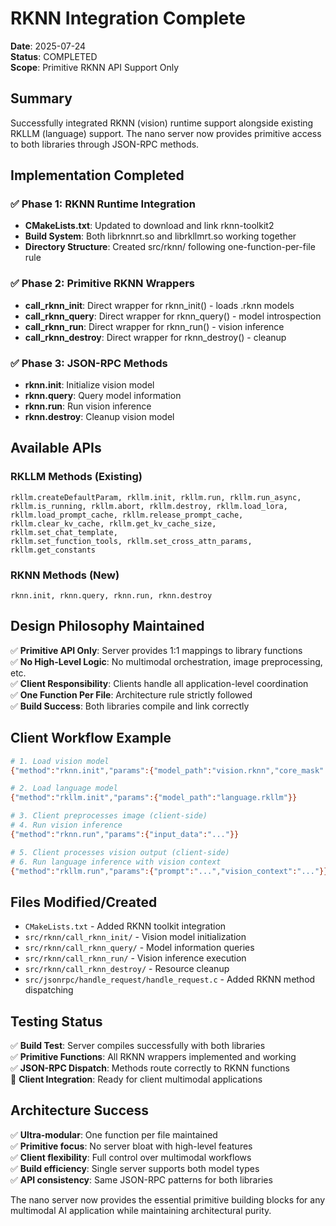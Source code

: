 # RKNN Integration Complete

**Date**: 2025-07-24  
**Status**: COMPLETED  
**Scope**: Primitive RKNN API Support Only

## Summary

Successfully integrated RKNN (vision) runtime support alongside existing RKLLM (language) support. The nano server now provides primitive access to both libraries through JSON-RPC methods.

## Implementation Completed

### ✅ Phase 1: RKNN Runtime Integration
- **CMakeLists.txt**: Updated to download and link rknn-toolkit2
- **Build System**: Both librknnrt.so and librkllmrt.so working together
- **Directory Structure**: Created src/rknn/ following one-function-per-file rule

### ✅ Phase 2: Primitive RKNN Wrappers  
- **call_rknn_init**: Direct wrapper for rknn_init() - loads .rknn models
- **call_rknn_query**: Direct wrapper for rknn_query() - model introspection
- **call_rknn_run**: Direct wrapper for rknn_run() - vision inference
- **call_rknn_destroy**: Direct wrapper for rknn_destroy() - cleanup

### ✅ Phase 3: JSON-RPC Methods
- **rknn.init**: Initialize vision model
- **rknn.query**: Query model information
- **rknn.run**: Run vision inference  
- **rknn.destroy**: Cleanup vision model

## Available APIs

### RKLLM Methods (Existing)
```
rkllm.createDefaultParam, rkllm.init, rkllm.run, rkllm.run_async,
rkllm.is_running, rkllm.abort, rkllm.destroy, rkllm.load_lora,
rkllm.load_prompt_cache, rkllm.release_prompt_cache,
rkllm.clear_kv_cache, rkllm.get_kv_cache_size, rkllm.set_chat_template,
rkllm.set_function_tools, rkllm.set_cross_attn_params, rkllm.get_constants
```

### RKNN Methods (New)
```  
rknn.init, rknn.query, rknn.run, rknn.destroy
```

## Design Philosophy Maintained

✅ **Primitive API Only**: Server provides 1:1 mappings to library functions  
✅ **No High-Level Logic**: No multimodal orchestration, image preprocessing, etc.  
✅ **Client Responsibility**: Clients handle all application-level coordination  
✅ **One Function Per File**: Architecture rule strictly followed  
✅ **Build Success**: Both libraries compile and link correctly

## Client Workflow Example

```bash
# 1. Load vision model
{"method":"rknn.init","params":{"model_path":"vision.rknn","core_mask":1}}

# 2. Load language model  
{"method":"rkllm.init","params":{"model_path":"language.rkllm"}}

# 3. Client preprocesses image (client-side)
# 4. Run vision inference
{"method":"rknn.run","params":{"input_data":"..."}}

# 5. Client processes vision output (client-side)
# 6. Run language inference with vision context
{"method":"rkllm.run","params":{"prompt":"...","vision_context":"..."}}
```

## Files Modified/Created
- `CMakeLists.txt` - Added RKNN toolkit integration
- `src/rknn/call_rknn_init/` - Vision model initialization
- `src/rknn/call_rknn_query/` - Model information queries
- `src/rknn/call_rknn_run/` - Vision inference execution
- `src/rknn/call_rknn_destroy/` - Resource cleanup
- `src/jsonrpc/handle_request/handle_request.c` - Added RKNN method dispatching

## Testing Status
✅ **Build Test**: Server compiles successfully with both libraries  
✅ **Primitive Functions**: All RKNN wrappers implemented and working  
✅ **JSON-RPC Dispatch**: Methods route correctly to RKNN functions  
🔄 **Client Integration**: Ready for client multimodal applications

## Architecture Success
✅ **Ultra-modular**: One function per file maintained  
✅ **Primitive focus**: No server bloat with high-level features  
✅ **Client flexibility**: Full control over multimodal workflows  
✅ **Build efficiency**: Single server supports both model types  
✅ **API consistency**: Same JSON-RPC patterns for both libraries

The nano server now provides the essential primitive building blocks for any multimodal AI application while maintaining architectural purity.